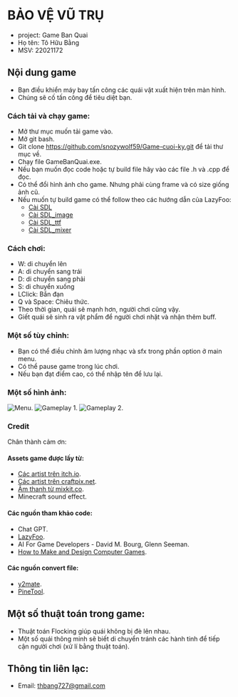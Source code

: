 # BẢO VỆ VŨ TRỤ
- project: Game Ban Quai
- Họ tên: Tô Hữu Bằng
- MSV: 22021172

## Nội dung game
- Bạn điều khiển máy bay tấn công các quái vật xuất hiện trên màn hình.
- Chúng sẽ cố tấn công để tiêu diệt bạn.

### Cách tải và chạy game:
- Mở thư mục muốn tải game vào.
- Mở git bash.
- Git clone https://github.com/snozywolf59/Game-cuoi-ky.git để tải thư mục về.
- Chạy file GameBanQuai.exe.
- Nếu bạn muốn đọc code hoặc tự build file hãy vào các file .h và .cpp để đọc.
- Có thể đổi hình ảnh cho game. Nhưng phải cùng frame và có size giống ảnh cũ.
- Nếu muốn tự build game có thể follow theo các hướng dẫn của LazyFoo:
  + [Cài SDL](https://lazyfoo.net/tutorials/SDL/01_hello_SDL/index.php)
  + [Cài SDL_image](https://lazyfoo.net/tutorials/SDL/06_extension_libraries_and_loading_other_image_formats/index.php)
  + [Cài SDL_ttf](https://lazyfoo.net/tutorials/SDL/16_true_type_fonts/index.php)
  + [Cài SDL_mixer](https://lazyfoo.net/tutorials/SDL/21_sound_effects_and_music/index.php)
### Cách chơi:
- W: di chuyển lên
- A: di chuyển sang trái
- D: di chuyển sang phải
- S: di chuyển xuống
- LClick: Bắn đạn
- Q và Space: Chiêu thức.
- Theo thời gian, quái sẽ mạnh hơn, người chơi cũng vậy.
- Giết quái sẽ sinh ra vật phẩm để người chơi nhặt và nhận thêm buff.

### Một số tùy chỉnh:
- Bạn có thể điều chỉnh âm lượng nhạc và sfx trong phần option ở main menu.
- Có thể pause game trong lúc chơi.
- Nếu bạn đạt điểm cao, có thể nhập tên để lưu lại.

### Một số hình ảnh:
 ![Menu](https://user-images.githubusercontent.com/120768537/236673301-a9bb5104-647b-4ecc-a2cb-55f9927865da.png).
 ![Gameplay 1](https://user-images.githubusercontent.com/120768537/235300002-62a2c498-14de-4d05-934c-ce0f3ee37081.png).
 ![Gameplay 2](https://user-images.githubusercontent.com/120768537/236673480-5a0630dc-df16-4ea4-8783-b067a4dba1d1.png).

### Credit
Chân thành cảm ơn:
#### Assets game được lấy từ:
- [Các artist trên itch.io](https://itch.io/game-assets).
- [Các artist trên craftpix.net](https://craftpix.net).
- [Âm thanh từ mixkit.co](https://mixkit.co/).
- Minecraft sound effect.

#### Các nguồn tham khảo code:
 + Chat GPT.
 + [LazyFoo](http://lazyfoo.net/tutorials/SDL/).
 + AI For Game Developers - David M. Bourg, Glenn Seeman.
 + [How to Make and Design Computer Games](https://gamedevelopment.tutsplus.com/).

#### Các nguồn convert file:
 - [y2mate](https://www-y2mate.com/).
 - [PineTool](https://pinetools.com/).

## Một số thuật toán trong game:
- Thuật toán Flocking giúp quái không bị đè lên nhau.
- Một số quái thông minh sẽ biết di chuyển tránh các hành tinh để tiếp cận người chơi (xử lí bằng thuật toán).

## Thông tin liên lạc:
- Email: thbang727@gmail.com
